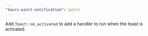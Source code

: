 ```yaml
---
"tauri-winrt-notification": patch
---
```


Add `Toast::on_activated` to add a handler to run when the toast is activated.
